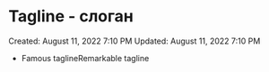 # Tagline - слоган

Created: August 11, 2022 7:10 PM
Updated: August 11, 2022 7:10 PM

- Famous taglineRemarkable tagline